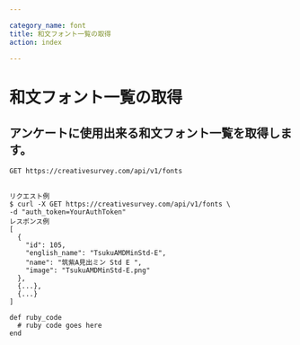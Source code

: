 ```yaml
---

category_name: font
title: 和文フォント一覧の取得
action: index

---
```


# 和文フォント一覧の取得

## アンケートに使用出来る和文フォント一覧を取得します。

`GET https://creativesurvey.com/api/v1/fonts`

~~~

リクエスト例
$ curl -X GET https://creativesurvey.com/api/v1/fonts \
-d "auth_token=YourAuthToken"
レスポンス例
[
  {
    "id": 105,
    "english_name": "TsukuAMDMinStd-E",
    "name": "筑紫A見出ミン Std E ",
    "image": "TsukuAMDMinStd-E.png"
  },
  {...},
  {...}
]
~~~

 
~~~
def ruby_code
  # ruby code goes here
end
~~~

　
　
